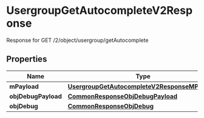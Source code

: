 

# UsergroupGetAutocompleteV2Response

Response for GET /2/object/usergroup/getAutocomplete

## Properties

| Name | Type | Description | Notes |
|------------ | ------------- | ------------- | -------------|
|**mPayload** | [**UsergroupGetAutocompleteV2ResponseMPayload**](UsergroupGetAutocompleteV2ResponseMPayload.md) |  |  |
|**objDebugPayload** | [**CommonResponseObjDebugPayload**](CommonResponseObjDebugPayload.md) |  |  [optional] |
|**objDebug** | [**CommonResponseObjDebug**](CommonResponseObjDebug.md) |  |  [optional] |



